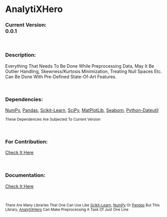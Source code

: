 # **AnalytiXHero**

### **Current Version:** <br> 0.0.1

<br>

### **Description:** <br>
Everything That Needs To Be Done While Preprocessing Data, May It Be Outlier Handling, Skewness/Kurtosis Minimization, Treating Null Spaces Etc. Can Be Done With Pre-Defined State-Of-Art Features.

<br>

### **Dependencies:** <br>
[NumPy](https://numpy.org/), [Pandas](https://pandas.pydata.org/), [Scikit-Learn](https://scikit-learn.org/stable/), [SciPy](https://scipy.org/), [MatPlotLib](https://matplotlib.org/), [Seaborn](https://seaborn.pydata.org/), [Python-Dateutil](https://dateutil.readthedocs.io/en/stable/)

<small> These Dependencies Are Subjected To Current Version</small>

<br>

### **For Contribution:** <br>
[Check It Here](https://github.com/thesahibnanda/AnalytiXHero/blob/main/CONTRIBUTION%20GUIDELINES.md)

<br>

### **Documentation:** <br>
[Check It Here](https://github.com/thesahibnanda/AnalytiXHero/blob/main/DOCUMENTATION/0.%20Documentation%20Index.md)

<br>

<small>There Are Many Libraries That One Can Use Like [Scikit-Learn](https://scikit-learn.org/stable/), [NumPy](https://numpy.org/) Or [Pandas](https://pandas.pydata.org/) But This Library, [AnalytiXHero](https://github.com/thesahibnanda/AnalytiXHero) Can Make Preprocessing A Task Of Just One Line</small>
